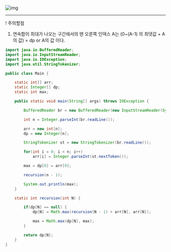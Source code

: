 ![img](https://img1.daumcdn.net/thumb/R1280x0/?scode=mtistory2&fname=https%3A%2F%2Fblog.kakaocdn.net%2Fdn%2FdIQ3E6%2FbtqIl74zHYy%2FDokVP3QdlXyCcb7DO7wRt0%2Fimg.png)

___

! 주의할점
1. 연속합이 최대가 나오는 구간에서의 맨 오른쪽 인덱스 A는 (0~(A-1) 의 최댓값 + A의 값) = dp or  A의 값 이다.

```java
import java.io.BufferedReader;
import java.io.InputStreamReader;
import java.io.IOException;
import java.util.StringTokenizer;

public class Main {

    static int[] arr;
    static Integer[] dp;
    static int max;

    public static void main(String[] args) throws IOException {

        BufferedReader br = new BufferedReader(new InputStreamReader(System.in));

        int n = Integer.parseInt(br.readLine());

        arr = new int[n];
        dp = new Integer[n];

        StringTokenizer st = new StringTokenizer(br.readLine());

        for(int i = 0; i < n; i++) 
            arr[i] = Integer.parseInt(st.nextToken());

        max = dp[0] = arr[0];

        recursion(n - 1);

        System.out.println(max);
    }

    static int recursion(int N) {

        if(dp[N] == null) {
            dp[N] = Math.max(recursion(N - 1) + arr[N], arr[N]);

            max = Math.max(dp[N], max);
        }

        return dp[N];
    }
}
```
